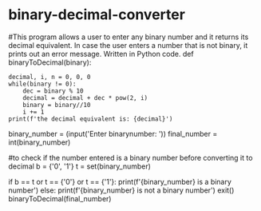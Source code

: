 # binary-decimal-converter
#This program allows a user to enter any binary number and it returns its decimal equivalent. In case the user enters a number that is not binary, it prints out an error message. Written in Python code.
def binaryToDecimal(binary):


    decimal, i, n = 0, 0, 0
    while(binary != 0):
        dec = binary % 10
        decimal = decimal + dec * pow(2, i)
        binary = binary//10
        i += 1
    print(f'the decimal equivalent is: {decimal}')

binary_number = (input('Enter binarynumber: '))
final_number = int(binary_number)

#to check if the number entered is a binary number before converting it to decimal
b = {'0', '1'}
t = set(binary_number)

if b == t or t == {'0'} or t == {'1'}:
    print(f'{binary_number} is a binary number')
else:
    print(f'{binary_number} is not a binary number')
    exit()
binaryToDecimal(final_number)
